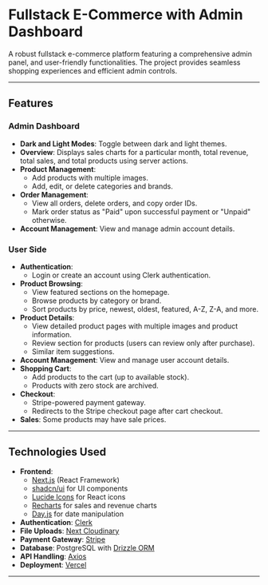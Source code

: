 # Fullstack E-Commerce with Admin Dashboard

A robust fullstack e-commerce platform featuring a comprehensive admin panel, and user-friendly functionalities. The project provides seamless shopping experiences and efficient admin controls.

---

## Features

### **Admin Dashboard**
- **Dark and Light Modes**: Toggle between dark and light themes.
- **Overview**: Displays sales charts for a particular month, total revenue, total sales, and total products using server actions.
- **Product Management**:
  - Add products with multiple images.
  - Add, edit, or delete categories and brands.
- **Order Management**:
  - View all orders, delete orders, and copy order IDs.
  - Mark order status as "Paid" upon successful payment or "Unpaid" otherwise.
- **Account Management**: View and manage admin account details.

### **User Side**
- **Authentication**: 
  - Login or create an account using Clerk authentication.
- **Product Browsing**:
  - View featured sections on the homepage.
  - Browse products by category or brand.
  - Sort products by price, newest, oldest, featured, A-Z, Z-A, and more.
- **Product Details**:
  - View detailed product pages with multiple images and product information.
  - Review section for products (users can review only after purchase).
  - Similar item suggestions.
- **Account Management**: View and manage user account details.
- **Shopping Cart**:
  - Add products to the cart (up to available stock).
  - Products with zero stock are archived.
- **Checkout**:
  - Stripe-powered payment gateway.
  - Redirects to the Stripe checkout page after cart checkout.
- **Sales**: Some products may have sale prices.

---

## Technologies Used

- **Frontend**: 
  - [Next.js](https://nextjs.org/) (React Framework)
  - [shadcn/ui](https://shadcn.dev/) for UI components
  - [Lucide Icons](https://lucide.dev/) for React icons
  - [Recharts](https://recharts.org/) for sales and revenue charts
  - [Day.js](https://day.js.org/) for date manipulation
- **Authentication**: [Clerk](https://clerk.dev/)
- **File Uploads**: [Next Cloudinary](https://next-cloudinary.dev/)
- **Payment Gateway**: [Stripe](https://stripe.com/)
- **Database**: PostgreSQL with [Drizzle ORM](https://orm.drizzle.team/)
- **API Handling**: [Axios](https://axios-http.com/)
- **Deployment**: [Vercel](https://vercel.com/)

---

